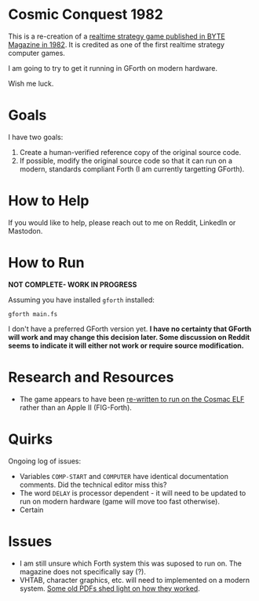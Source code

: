 # Cosmic Conquest 1982

This is a re-creation of a [realtime strategy game published in BYTE Magazine in 1982](https://archive.org/details/byte-magazine-1982-12/page/n131/mode/1up?q=cosmic+conquest). It is credited as one of the first realtime strategy computer games.

I am going to try to get it running in GForth on modern hardware.

Wish me luck.

# Goals

I have two goals:

1. Create a human-verified reference copy of the original source code.
2. If possible, modify the original source code so that it can run on a modern, standards compliant Forth (I am currently targetting GForth).

# How to Help

If you would like to help, please reach out to me on Reddit, LinkedIn or Mastodon.

# How to Run

**NOT COMPLETE- WORK IN PROGRESS**

Assuming you have installed `gforth` installed:

```
gforth main.fs
```

I don't have a preferred GForth version yet. **I have no certainty that GForth will work and may change this decision later. Some discussion on Reddit seems to indicate it will either not work or require source modification.**

# Research and Resources

 * The game appears to have been [re-written to run on the Cosmac ELF](http://cosmacelf.com/publications/newsletters/ipso-facto/ipso-facto-42.pdf) rather than an Apple II (FIG-Forth).

# Quirks

Ongoing log of issues:

 * Variables `COMP-START` and `COMPUTER` have identical documentation comments. Did the technical editor miss this?
 * The word `DELAY` is processor dependent - it will need to be updated to run on modern hardware (game will move too fast otherwise).
 * Certain

# Issues

 * I am still unsure which Forth system this was suposed to run on. The magazine does not specifically say (?).
 * VHTAB, character graphics, etc. will need to implemented on a modern system. [Some old PDFs shed light on how they worked](http://www.cosmacelf.com/publications/newsletters/ipso-facto/ipso-facto-37.pdf).

